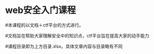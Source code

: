 # web安全入门课程


#本课程的以文档＋ctf平台的方式进行。

#文档旨在帮助大家理解安全中的知识点，ctf平台旨在提高大家的动手能力

#课程目录即为上方目录.xlsx。具体文章内容与目录略有不同